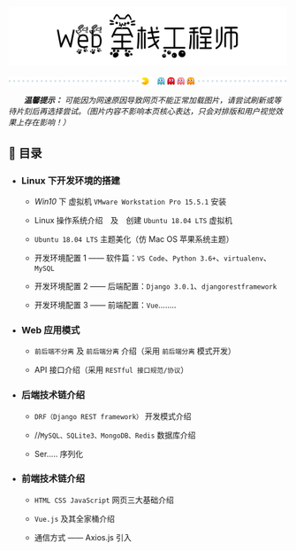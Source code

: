 <div align=center>
    <img src="pics/title.PNG" width=600 alt="Web 全栈工程师">
    <br><br>
    <img src="pics/cutline1.gif" width=800 alt="分割线">
</div>

&emsp;&emsp;***温馨提示：** 可能因为网速原因导致网页不能正常加载图片，请尝试刷新或等待片刻后再选择尝试。（图片内容不影响本页核心表达，只会对排版和用户视觉效果上存在影响！）* 

## 📖 目录

+ ### Linux 下开发环境的搭建

    + *Win10* 下 虚拟机 `VMware Workstation Pro 15.5.1` 安装

    + Linux 操作系统介绍&emsp;及&emsp;创建 `Ubuntu 18.04 LTS` 虚拟机

    + `Ubuntu 18.04 LTS` 主题美化（仿 Mac OS 苹果系统主题）

    + 开发环境配置 1 —— 软件篇：`VS Code`、`Python 3.6+`、`virtualenv`、`MySQL`

    + 开发环境配置 2 —— 后端配置：`Django 3.0.1`、`djangorestframework`

    + 开发环境配置 3 —— 前端配置：`Vue`........

+ ### Web 应用模式

    + `前后端不分离` 及 `前后端分离` 介绍（采用 `前后端分离` 模式开发）

    + API 接口介绍（采用 `RESTful 接口规范/协议`）

+ ### 后端技术链介绍

    + `DRF（Django REST framework）` 开发模式介绍

    + //`MySQL、SQLite3、MongoDB、Redis` 数据库介绍

    + Ser..... 序列化

+ ### 前端技术链介绍

    + `HTML CSS JavaScript` 网页三大基础介绍

    + `Vue.js` 及其全家桶介绍

    + 通信方式 —— Axios.js 引入